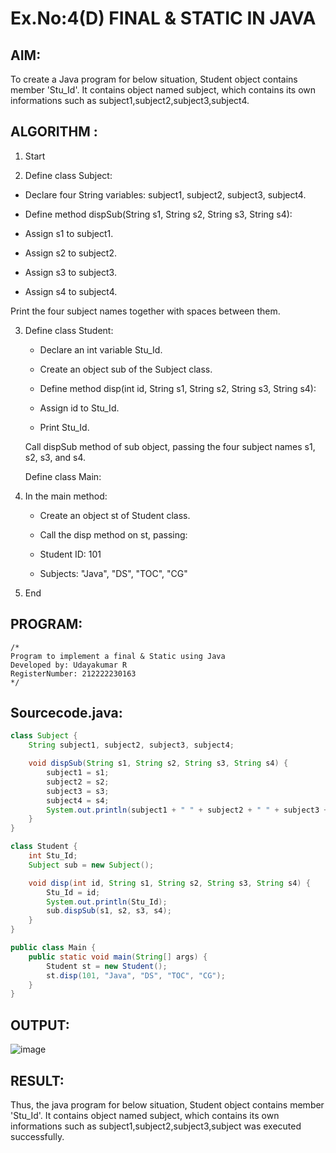 # Ex.No:4(D) FINAL & STATIC IN JAVA

## AIM:
   To create a Java program for below situation, Student object contains member 'Stu_Id'. It contains  object named subject, which contains its own informations such as subject1,subject2,subject3,subject4.
 
## ALGORITHM :
1. Start

2. Define class Subject:

  - Declare four String variables: subject1, subject2, subject3, subject4.
   
  - Define method dispSub(String s1, String s2, String s3, String s4):
   
  - Assign s1 to subject1.
   
  - Assign s2 to subject2.
   
  - Assign s3 to subject3.
   
   - Assign s4 to subject4.
   
   Print the four subject names together with spaces between them.

3. Define class Student:

   - Declare an int variable Stu_Id.
   
   - Create an object sub of the Subject class.
   
   - Define method disp(int id, String s1, String s2, String s3, String s4):
   
   - Assign id to Stu_Id.
   
   - Print Stu_Id.
   
   Call dispSub method of sub object, passing the four subject names s1, s2, s3, and s4.

   Define class Main:

4. In the main method:

   - Create an object st of Student class.
   
   - Call the disp method on st, passing:
   
   - Student ID: 101
   
   - Subjects: "Java", "DS", "TOC", "CG"

5. End






## PROGRAM:
 ```
/*
Program to implement a final & Static using Java
Developed by: Udayakumar R
RegisterNumber: 212222230163
*/
```

## Sourcecode.java:
```java
class Subject {
    String subject1, subject2, subject3, subject4;

    void dispSub(String s1, String s2, String s3, String s4) {
        subject1 = s1;
        subject2 = s2;
        subject3 = s3;
        subject4 = s4;
        System.out.println(subject1 + " " + subject2 + " " + subject3 + " " + subject4);
    }
}

class Student {
    int Stu_Id;
    Subject sub = new Subject();

    void disp(int id, String s1, String s2, String s3, String s4) {
        Stu_Id = id;
        System.out.println(Stu_Id);
        sub.dispSub(s1, s2, s3, s4);
    }
}

public class Main {
    public static void main(String[] args) {
        Student st = new Student();
        st.disp(101, "Java", "DS", "TOC", "CG");
    }
}
```


## OUTPUT:

![image](https://github.com/user-attachments/assets/70c0a76a-f3e3-49f4-9590-84e1f38706ef)


## RESULT:
Thus, the java program for below situation, Student object contains member 'Stu_Id'. It contains  object named subject, which contains its own informations such as subject1,subject2,subject3,subject was executed successfully.
